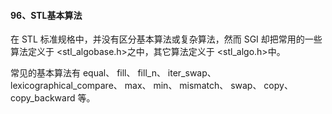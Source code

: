 #### 96、STL基本算法

在 STL 标准规格中，并没有区分基本算法或复杂算法，然⽽ SGI 却把常⽤的⼀些算法定义于 <stl_algobase.h>之中，其它算法定义于 <stl_algo.h>中。

常⻅的基本算法有  equal、 fill、 fill_n、 iter_swap、 lexicographical_compare、 max、 min、 mismatch、 swap、 copy、 copy_backward  等。

#### 